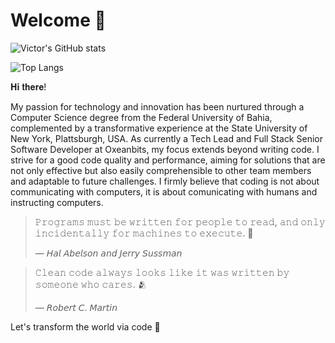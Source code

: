 # Welcome 👋

![Victor's GitHub stats](https://github-readme-stats2-neon.vercel.app/api?username=Victorcorcos&show_icons=true&include_all_commits=true)

![Top Langs](https://github-readme-stats2-neon.vercel.app/api/top-langs/?username=Victorcorcos&hide_progress=true)

𝐇𝐢 𝐭𝐡𝐞𝐫𝐞!

My passion for technology and innovation has been nurtured through a Computer Science degree from the Federal University of Bahia, complemented by a transformative experience at the State University of New York, Plattsburgh, USA. As currently a Tech Lead and Full Stack Senior Software Developer at Oxeanbits, my focus extends beyond writing code. I strive for a good code quality and performance, aiming for solutions that are not only effective but also easily comprehensible to other team members and adaptable to future challenges. I firmly believe that coding is not about communicating with computers, it is about comunicating with humans and instructing computers.

> 𝙿𝚛𝚘𝚐𝚛𝚊𝚖𝚜 𝚖𝚞𝚜𝚝 𝚋𝚎 𝚠𝚛𝚒𝚝𝚝𝚎𝚗 𝚏𝚘𝚛 𝚙𝚎𝚘𝚙𝚕𝚎 𝚝𝚘 𝚛𝚎𝚊𝚍, 𝚊𝚗𝚍 𝚘𝚗𝚕𝚢 𝚒𝚗𝚌𝚒𝚍𝚎𝚗𝚝𝚊𝚕𝚕𝚢 𝚏𝚘𝚛 𝚖𝚊𝚌𝚑𝚒𝚗𝚎𝚜 𝚝𝚘 𝚎𝚡𝚎𝚌𝚞𝚝𝚎. 💬
>
> — 𝘏𝘢𝘭 𝘈𝘣𝘦𝘭𝘴𝘰𝘯 𝘢𝘯𝘥 𝘑𝘦𝘳𝘳𝘺 𝘚𝘶𝘴𝘴𝘮𝘢𝘯

> 𝙲𝚕𝚎𝚊𝚗 𝚌𝚘𝚍𝚎 𝚊𝚕𝚠𝚊𝚢𝚜 𝚕𝚘𝚘𝚔𝚜 𝚕𝚒𝚔𝚎 𝚒𝚝 𝚠𝚊𝚜 𝚠𝚛𝚒𝚝𝚝𝚎𝚗 𝚋𝚢 𝚜𝚘𝚖𝚎𝚘𝚗𝚎 𝚠𝚑𝚘 𝚌𝚊𝚛𝚎𝚜. 🫂
>
> — 𝘙𝘰𝘣𝘦𝘳𝘵 𝘊. 𝘔𝘢𝘳𝘵𝘪𝘯

Let's transform the world via code  🤝
